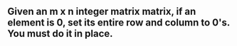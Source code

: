 ## Given an m x n integer matrix matrix, if an element is 0, set its entire row and column to 0's. You must do it in place.

